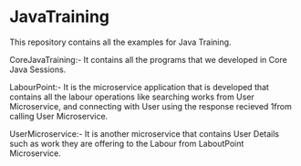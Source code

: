 # JavaTraining

This repository contains all the examples for Java Training.

CoreJavaTraining:- It contains all the programs that we developed in Core Java Sessions.

LabourPoint:- It is the microservice application that is developed that contains all the labour operations like searching works from User Microservice, 
              and connecting with User using the response recieved 1from calling User Microservice.
              
UserMicroservice:- It is another microservice that contains User Details such as work they are offering to the Labour from LaboutPoint Microservice.


